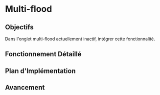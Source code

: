 # Multi-flood

## Objectifs
Dans l'onglet multi-flood actuellement inactif, intégrer cette fonctionnalité.

## Fonctionnement Détaillé

## Plan d'Implémentation

## Avancement